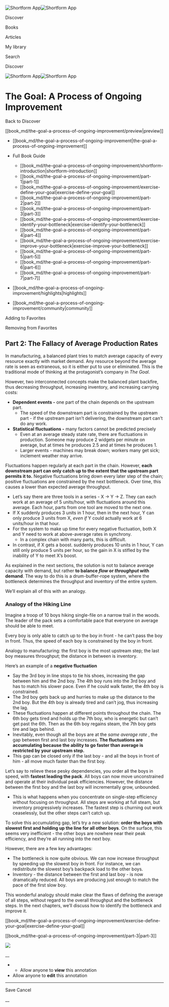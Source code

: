 ![Shortform App](/img/logo.36a2399e.svg)![Shortform App](/img/logo-dark.70c1b072.svg)

Discover

Books

Articles

My library

Search

Discover

![Shortform App](/img/logo.36a2399e.svg)![Shortform App](/img/logo-dark.70c1b072.svg)

# The Goal: A Process of Ongoing Improvement

Back to Discover

[[book_md/the-goal-a-process-of-ongoing-improvement/preview|preview]]

  * [[book_md/the-goal-a-process-of-ongoing-improvement|the-goal-a-process-of-ongoing-improvement]]
  * Full Book Guide

    * [[book_md/the-goal-a-process-of-ongoing-improvement/shortform-introduction|shortform-introduction]]
    * [[book_md/the-goal-a-process-of-ongoing-improvement/part-1|part-1]]
    * [[book_md/the-goal-a-process-of-ongoing-improvement/exercise-define-your-goal|exercise-define-your-goal]]
    * [[book_md/the-goal-a-process-of-ongoing-improvement/part-2|part-2]]
    * [[book_md/the-goal-a-process-of-ongoing-improvement/part-3|part-3]]
    * [[book_md/the-goal-a-process-of-ongoing-improvement/exercise-identify-your-bottleneck|exercise-identify-your-bottleneck]]
    * [[book_md/the-goal-a-process-of-ongoing-improvement/part-4|part-4]]
    * [[book_md/the-goal-a-process-of-ongoing-improvement/exercise-improve-your-bottleneck|exercise-improve-your-bottleneck]]
    * [[book_md/the-goal-a-process-of-ongoing-improvement/part-5|part-5]]
    * [[book_md/the-goal-a-process-of-ongoing-improvement/part-6|part-6]]
    * [[book_md/the-goal-a-process-of-ongoing-improvement/part-7|part-7]]
  * [[book_md/the-goal-a-process-of-ongoing-improvement/highlights|highlights]]
  * [[book_md/the-goal-a-process-of-ongoing-improvement/community|community]]



Adding to Favorites 

Removing from Favorites 

## Part 2: The Fallacy of Average Production Rates

In manufacturing, a balanced plant tries to match average capacity of every resource exactly with market demand. Any resource beyond the average rate is seen as extraneous, so it is either put to use or eliminated. This is the traditional mode of thinking at the protagonist’s company in _The Goal_.

However, two interconnected concepts make the balanced plant backfire, thus decreasing throughput, increasing inventory, and increasing carrying costs:

  * **Dependent events -** one part of the chain depends on the upstream part.
    * The speed of the downstream part is constrained by the upstream part - if the upstream part isn’t delivering, the downstream part can’t do any work.
  * **Statistical fluctuations -** many factors cannot be predicted precisely
    * Even at an average steady state rate, there are fluctuations in production. Someone may produce 2 widgets per minute on average, but at times he produces 2.5 and at times he produces 1.
    * Larger events - machines may break down; workers many get sick; inclement weather may arrive.



Fluctuations happen regularly at each part in the chain. However, **each downstream part can only catch up to the extent that the upstream part permits it to.** Negative fluctuations bring down every later step of the chain; positive fluctuations are constrained by the next bottleneck. Over time, this causes a lower than expected average throughput.

  * Let’s say there are three tools in a series - X → Y → Z. They can each work at an average of 5 units/hour, with fluctuations around this average. Each hour, parts from one tool are moved to the next one.
  * If X suddenly produces 3 units in 1 hour, then in the next hour, Y can only produce 3 units from X, _even if_ Y could actually work at 6 units/hour in that hour.
  * For the system to make up time for every negative fluctuation, both X and Y need to work at above-average rates in synchrony.
    * In a complex chain with many parts, this is difficult.
  * In contrast, if X gets a boost. suddenly produces 10 units in 1 hour, Y can still only produce 5 units per hour, so the gain in X is stifled by the inability of Y to meet X’s boost.



As explained in the next sections, the solution is not to balance average capacity with demand, but rather **to balance _flow_ or _throughput_ with demand**. The way to do this is a drum-buffer-rope system, where the bottleneck determines the throughput and inventory of the entire system.

We’ll explain all of this with an analogy.

### Analogy of the Hiking Line

Imagine a troop of 10 boys hiking single-file on a narrow trail in the woods. The leader of the pack sets a comfortable pace that everyone on average should be able to meet.

Every boy is only able to catch up to the boy in front - he can’t pass the boy in front. Thus, the speed of each boy is constrained by the boy in front.

Analogy to manufacturing: the first boy is the most upstream step; the last boy measures throughput; the distance in between is inventory.

Here’s an example of a **negative fluctuation**

  * Say the 3rd boy in line stops to tie his shoes, increasing the gap between him and the 2nd boy. The 4th boy runs into the 3rd boy and has to match his slower pace. Even if he could walk faster, the 4th boy is constrained.
  * The 3rd boy gets back up and hurries to make up the distance to the 2nd boy. But the 4th boy is already tired and can’t jog, thus increasing the lag.
  * These fluctuations happen at different points throughout the chain. The 6th boy gets tired and holds up the 7th boy, who is energetic but can’t get past the 6th. Then as the 6th boy regains steam, the 7th boy gets tire and lags behind.
  * Inevitably, even though all the boys are at the _same average rate_ , the gap between first and last boy increases. **The fluctuations are accumulating because the ability to go faster than average is restricted by your upstream step.**
  * This gap can be closed only if the last boy - and all the boys in front of him - all move much faster than the first boy.



Let’s say to relieve these pesky dependencies, you order all the boys in speed, with **fastest leading the pack**. All boys can now move unconstrained and operate at their individual peak efficiencies. However, the distance between the first boy and the last boy will incrementally grow, unbounded.

  * This is what happens when you concentrate on single-step efficiency without focusing on throughput. All steps are working at full steam, but inventory progressively increases. The fastest step is churning out work ceaselessly, but the other steps can’t catch up.



To solve this accumulating gap, let’s try a new solution: **order the boys with slowest first and holding up the line for all other boys**. On the surface, this seems very inefficient - the other boys are nowhere near their peak efficiency, and they’re all running into the next boy.

However, there are a few key advantages:

  * The bottleneck is now quite obvious. We can now increase throughput by speeding up the slowest boy in front. For instance, we can redistribute the slowest boy’s backpack load to the other boys.
  * Inventory - the distance between the first and last boy - is now dramatically reduced. All boys are producing just enough to match the pace of the first slow boy.



This wonderful analogy should make clear the flaws of defining the average of all steps, without regard to the overall throughput and the bottleneck steps. In the next chapters, we’ll discuss how to identify the bottleneck and improve it.

[[book_md/the-goal-a-process-of-ongoing-improvement/exercise-define-your-goal|exercise-define-your-goal]]

[[book_md/the-goal-a-process-of-ongoing-improvement/part-3|part-3]]

![](https://bat.bing.com/action/0?ti=56018282&Ver=2&mid=af96995c-4293-48bb-924e-ab39985c5c7a&sid=1711133063fa11eebdec89a8b8ae3bbc&vid=171147a063fa11eea7440fcfeb230d96&vids=0&msclkid=N&pi=0&lg=en-US&sw=800&sh=600&sc=24&nwd=1&tl=Shortform%20%7C%20Book&p=https%3A%2F%2Fwww.shortform.com%2Fapp%2Fbook%2Fthe-goal-a-process-of-ongoing-improvement%2Fpart-2&r=&lt=352&evt=pageLoad&sv=1&rn=196332)

__

  *   * Allow anyone to **view** this annotation
  * Allow anyone to **edit** this annotation



* * *

Save Cancel

__



